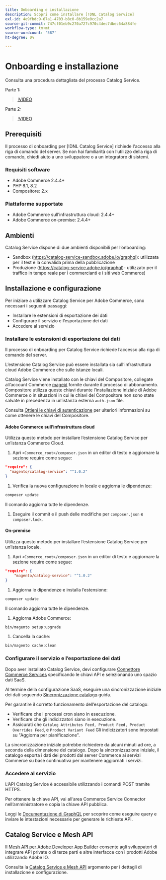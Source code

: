 ```yaml
---
title: Onboarding e installazione
description: Scopri come installare [!DNL Catalog Service]
exl-id: 4e9fbdc9-67a1-4703-b8c0-8b159e0cc2a7
source-git-commit: 747cf01eb9c270a727c970c4dec7dbec64a884fe
workflow-type: tm+mt
source-wordcount: '587'
ht-degree: 0%

---
```


# Onboarding e installazione

Consulta una procedura dettagliata del processo Catalog Service.

Parte 1:

>[!VIDEO](https://video.tv.adobe.com/v/3415599)

Parte 2:

>[!VIDEO](https://video.tv.adobe.com/v/3415600)

## Prerequisiti

Il processo di onboarding per [!DNL Catalog Service] richiede l&#39;accesso alla riga di comando del server. Se non hai familiarità con l’utilizzo della riga di comando, chiedi aiuto a uno sviluppatore o a un integratore di sistemi.

### Requisiti software

- Adobe Commerce 2.4.4+
- PHP 8.1, 8.2
- Compositore: 2.x

### Piattaforme supportate

- Adobe Commerce sull’infrastruttura cloud: 2.4.4+
- Adobe Commerce on-premise: 2.4.4+

## Ambienti

Catalog Service dispone di due ambienti disponibili per l’onboarding:

- Sandbox (https://catalog-service-sandbox.adobe.io/graphql): utilizzata per il test e la convalida prima della pubblicazione
- Produzione (https://catalog-service.adobe.io/graphql)- utilizzato per il traffico in tempo reale per i commercianti e i siti web Commerce)

## Installazione e configurazione

Per iniziare a utilizzare Catalog Service per Adobe Commerce, sono necessari i seguenti passaggi:

- Installare le estensioni di esportazione dei dati
- Configurare il servizio e l’esportazione dei dati
- Accedere al servizio

### Installare le estensioni di esportazione dei dati

Il processo di onboarding per Catalog Service richiede l’accesso alla riga di comando del server.

L’estensione Catalog Service può essere installata sia sull’infrastruttura cloud Adobe Commerce che sulle istanze locali.

Catalog Service viene installato con le chiavi del Compositore, collegate all’account Commerce [mageid](https://developer.adobe.com/commerce/marketplace/guides/sellers/profile-personal/#field-descriptions) fornite durante il processo di abbonamento. Compositore utilizza queste chiavi durante l’installazione iniziale di Adobe Commerce o in situazioni in cui le chiavi del Compositore non sono state salvate in precedenza in un’istanza esterna `auth.json` file.

Consulta [Ottieni le chiavi di autenticazione](https://experienceleague.adobe.com/docs/commerce-operations/installation-guide/prerequisites/authentication-keys.html) per ulteriori informazioni su come ottenere le chiavi del Compositore.

#### Adobe Commerce sull’infrastruttura cloud

Utilizza questo metodo per installare l’estensione Catalog Service per un’istanza Commerce Cloud.

1. Apri `<Commerce_root>/composer.json` in un editor di testo e aggiornare la sezione require come segue:

```json
"require": {
  "magento/catalog-service": "^1.0.2"
}
```

1. Verifica la nuova configurazione in locale e aggiorna le dipendenze:

```bash
composer update
```

Il comando aggiorna tutte le dipendenze.

1. Eseguire il commit e il push delle modifiche per `composer.json` e `composer.lock`.

#### On-premise

Utilizza questo metodo per installare l’estensione Catalog Service per un’istanza locale.

1. Apri `<Commerce_root>/composer.json` in un editor di testo e aggiornare la sezione require come segue:

```json
"require": {
    "magento/catalog-service": "^1.0.2"
}
```

1. Aggiorna le dipendenze e installa l’estensione:

```bash
composer update
```

Il comando aggiorna tutte le dipendenze.

1. Aggiorna Adobe Commerce:

```bash
bin/magento setup:upgrade
```

1. Cancella la cache:

```bash
bin/magento cache:clean
```

### Configurare il servizio e l’esportazione dei dati

Dopo aver installato Catalog Service, devi configurare [Connettore Commerce Services](https://experienceleague.adobe.com/docs/commerce-merchant-services/user-guides/integration-services/saas.html#apikey) specificando le chiavi API e selezionando uno spazio dati SaaS.

Al termine della configurazione SaaS, eseguire una sincronizzazione iniziale dei dati seguendo [Sincronizzazione catalogo](https://experienceleague.adobe.com/docs/commerce-merchant-services/user-guides/data-services/catalog-sync.html) guida.

Per garantire il corretto funzionamento dell’esportazione del catalogo:

- Verificare che i processi cron siano in esecuzione.
- Verificare che gli indicizzatori siano in esecuzione.
- Assicurati che `Catalog Attributes Feed, Product Feed, Product Overrides Feed`, e `Product Variant Feed` Gli indicizzatori sono impostati su &quot;Aggiorna per pianificazione&quot;.

La sincronizzazione iniziale potrebbe richiedere da alcuni minuti ad ore, a seconda della dimensione del catalogo. Dopo la sincronizzazione iniziale, il catalogo esporta i dati dei prodotti dal server Commerce ai servizi Commerce su base continuativa per mantenere aggiornati i servizi.

### Accedere al servizio

L’API Catalog Service è accessibile utilizzando i comandi POST tramite HTTPS.

Per ottenere la chiave API, vai all’area Commerce Service Connector nell’amministratore e copia la chiave API pubblica.

Leggi le [Documentazione di GraphQL](https://developer.adobe.com/commerce/webapi/graphql/) per scoprire come eseguire query e inviare le intestazioni necessarie per generare le richieste API.

## Catalog Service e Mesh API

Il [Mesh API per Adobe Developer App Builder](https://developer.adobe.com/graphql-mesh-gateway/gateway/overview/) consente agli sviluppatori di integrare API private o di terze parti e altre interfacce con i prodotti Adobe utilizzando Adobe IO.

Consulta la  [Catalog Service e Mesh API](mesh.md) argomento per i dettagli di installazione e configurazione.
